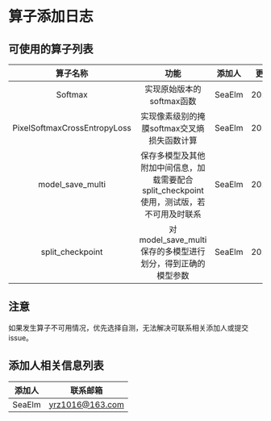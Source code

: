 # 算子添加日志

## 可使用的算子列表

|             算子名称             |                          功能                          |  添加人   |   更新日期    |
|:----------------------------:|:----------------------------------------------------:|:------:|:---------:|
|           Softmax            |                   实现原始版本的softmax函数                   | SeaElm | 2022.8.30 |  
| PixelSoftmaxCrossEntropyLoss |              实现像素级别的掩膜softmax交叉熵损失函数计算               | SeaElm | 2022.8.30 |
|       model_save_multi       | 保存多模型及其他附加中间信息，加载需要配合split_checkpoint使用，测试版，若不可用及时联系 | SeaElm | 2022.8.30 |
|       split_checkpoint       |        对model_save_multi保存的多模型进行划分，得到正确的模型参数         | SeaElm | 2022.8.30 |

## 注意

如果发生算子不可用情况，优先选择自测，无法解决可联系相关添加人或提交issue。

## 添加人相关信息列表

|  添加人   |      联系邮箱       |
|:------:|:---------------:|
| SeaElm | yrz1016@163.com |


